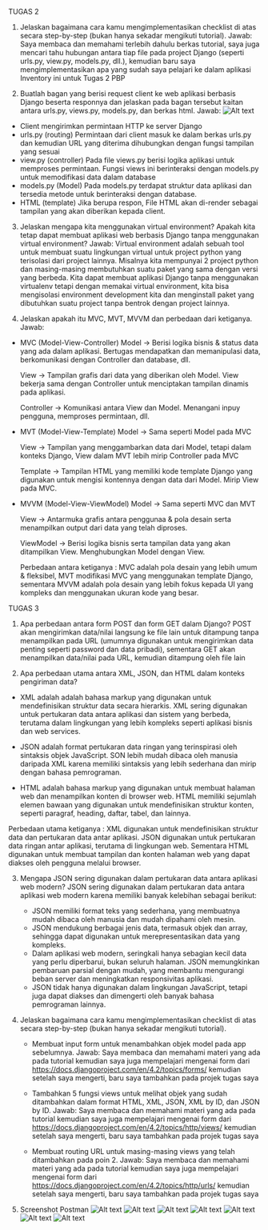 TUGAS 2
1. Jelaskan bagaimana cara kamu mengimplementasikan checklist di atas secara step-by-step (bukan hanya sekadar mengikuti tutorial).
Jawab:
Saya membaca dan memahami terlebih dahulu berkas tutorial, saya juga mencari tahu hubungan antara tiap file pada project Django (seperti urls.py, view.py, models.py, dll.), kemudian baru saya mengimplementasikan apa yang sudah saya pelajari ke dalam aplikasi Inventory ini untuk Tugas 2 PBP

2. Buatlah bagan yang berisi request client ke web aplikasi berbasis Django beserta responnya dan jelaskan pada bagan tersebut kaitan antara urls.py, views.py, models.py, dan berkas html. 
Jawab:
![Alt text](Markdown/bagan.png)
- Client mengirimkan permintaan HTTP ke server Django
- urls.py (routing)
   Permintaan dari client masuk ke dalam berkas urls.py dan kemudian URL yang diterima dihubungkan dengan fungsi tampilan yang sesuai
- view.py (controller)
   Pada file views.py berisi logika aplikasi untuk memproses permintaan. Fungsi views ini berinteraksi dengan models.py untuk memodifikasi data dalam database
- models.py (Model)
   Pada models.py terdapat struktur data aplikasi dan tersedia metode untuk berinteraksi dengan database.
- HTML (template)
   Jika berupa respon, File HTML akan di-render sebagai tampilan yang akan diberikan kepada client.

3. Jelaskan mengapa kita menggunakan virtual environment? Apakah kita tetap dapat membuat aplikasi web berbasis Django tanpa menggunakan virtual environment?
Jawab:
Virtual environment adalah sebuah tool untuk membuat suatu lingkungan virtual untuk project python yang terisolasi dari project lainnya. Misalnya kita mempunyai 2 project python dan masing-masing membutuhkan suatu paket yang sama dengan versi yang berbeda. Kita dapat membuat aplikasi Django tanpa menggunakan virtualenv tetapi dengan memakai virtual environment, kita bisa mengisolasi environment development kita dan menginstall paket yang dibutuhkan suatu project tanpa bentrok dengan project lainnya.

4. Jelaskan apakah itu MVC, MVT, MVVM dan perbedaan dari ketiganya.
Jawab:
- MVC (Model-View-Controller) 
    Model -> Berisi logika bisnis & status data yang ada dalam aplikasi. Bertugas mendapatkan dan memanipulasi data, berkomunikasi dengan Controller dan database, dll.

    View -> Tampilan grafis dari data yang diberikan oleh Model. View bekerja sama dengan Controller untuk menciptakan tampilan dinamis pada aplikasi.

    Controller -> Komunikasi antara View dan Model. Menangani inpuy pengguna, memproses permintaan, dll.

- MVT (Model-View-Template)
    Model -> Sama seperti Model pada MVC

    View -> Tampilan yang menggambarkan data dari Model, tetapi dalam konteks Django, View dalam MVT lebih mirip Controller pada MVC

    Template -> Tampilan HTML yang memiliki kode template Django yang digunakan untuk mengisi kontennya dengan data dari Model. Mirip View pada MVC.

- MVVM (Model-View-ViewModel)
    Model -> Sama seperti MVC dan MVT

    View -> Antarmuka grafis antara penggunaa & pola desain serta menampilkan output dari data yang telah diproses.

    ViewModel -> Berisi logika bisnis serta tampilan data yang akan ditampilkan View. Menghubungkan Model dengan View.

    Perbedaan antara ketiganya : MVC adalah pola desain yang lebih umum & fleksibel, MVT modifikasi MVC yang menggunakan template Django, sementara MVVM adalah pola desain yang lebih fokus kepada UI yang kompleks dan menggunakan ukuran kode yang besar.

TUGAS 3
1. Apa perbedaan antara form POST dan form GET dalam Django?
   POST akan mengirimkan data/nilai langsung ke file lain untuk ditampung tanpa menampilkan pada URL (umumnya digunakan untuk mengirimkan data penting seperti password dan data pribadi), sementara GET akan menampilkan data/nilai pada URL, kemudian ditampung oleh file lain
   
2. Apa perbedaan utama antara XML, JSON, dan HTML dalam konteks pengiriman data?
- XML adalah adalah bahasa markup yang digunakan untuk mendefinisikan struktur data secara hierarkis. XML sering digunakan untuk pertukaran data antara aplikasi dan sistem yang berbeda, terutama dalam lingkungan yang lebih kompleks seperti aplikasi bisnis dan web services.
  
- JSON adalah format pertukaran data ringan yang terinspirasi oleh sintaksis objek JavaScript. SON lebih mudah dibaca oleh manusia daripada XML karena memiliki sintaksis yang lebih sederhana dan mirip dengan bahasa pemrograman.
  
- HTML adalah bahasa markup yang digunakan untuk membuat halaman web dan menampilkan konten di browser web. HTML memiliki sejumlah elemen bawaan yang digunakan untuk mendefinisikan struktur konten, seperti paragraf, heading, daftar, tabel, dan lainnya. 

Perbedaan utama ketiganya : XML digunakan untuk mendefinisikan struktur data dan pertukaran data antar aplikasi. JSON digunakan untuk pertukaran data ringan antar aplikasi, terutama di lingkungan web. Sementara HTML digunakan untuk membuat tampilan dan konten halaman web yang dapat diakses oleh pengguna melalui browser.

3. Mengapa JSON sering digunakan dalam pertukaran data antara aplikasi web modern?
   JSON sering digunakan dalam pertukaran data antara aplikasi web modern karena memiliki banyak kelebihan sebagai berikut:
   - JSON memiliki format teks yang sederhana, yang membuatnya mudah dibaca oleh manusia dan mudah dipahami oleh mesin.
   - JSON mendukung berbagai jenis data, termasuk objek dan array, sehingga dapat digunakan untuk merepresentasikan data yang kompleks.
   - Dalam aplikasi web modern, seringkali hanya sebagian kecil data yang perlu diperbarui, bukan seluruh halaman. JSON memungkinkan pembaruan parsial dengan mudah, yang membantu mengurangi beban server dan meningkatkan responsivitas aplikasi.
   - JSON tidak hanya digunakan dalam lingkungan JavaScript, tetapi juga dapat diakses dan dimengerti oleh banyak bahasa pemrograman lainnya.

4. Jelaskan bagaimana cara kamu mengimplementasikan checklist di atas secara step-by-step (bukan hanya sekadar mengikuti tutorial).
   - Membuat input form untuk menambahkan objek model pada app sebelumnya.
   Jawab:
   Saya membaca dan memahami materi yang ada pada tutorial kemudian saya juga mempelajari mengenai form dari https://docs.djangoproject.com/en/4.2/topics/forms/ kemudian setelah saya mengerti, baru saya tambahkan pada projek tugas saya

   - Tambahkan 5 fungsi views untuk melihat objek yang sudah ditambahkan dalam format HTML, XML, JSON, XML by ID, dan JSON by ID.
   Jawab:
   Saya membaca dan memahami materi yang ada pada tutorial kemudian saya juga mempelajari mengenai form dari https://docs.djangoproject.com/en/4.2/topics/http/views/ kemudian setelah saya mengerti, baru saya tambahkan pada projek tugas saya

   - Membuat routing URL untuk masing-masing views yang telah ditambahkan pada poin 2.
   Jawab:
   Saya membaca dan memahami materi yang ada pada tutorial kemudian saya juga mempelajari mengenai form dari https://docs.djangoproject.com/en/4.2/topics/http/urls/ kemudian setelah saya mengerti, baru saya tambahkan pada projek tugas saya

5. Screenshot Postman
   ![Alt text](Markdown/main.png)
   ![Alt text](Markdown/xml.png)
   ![Alt text](Markdown/json.png)
   ![Alt text](Markdown/xml:1.png)
   ![Alt text](Markdown/xml:2.png)
   ![Alt text](Markdown/json:1.png)
   ![Alt text](Markdown/json:2.png)